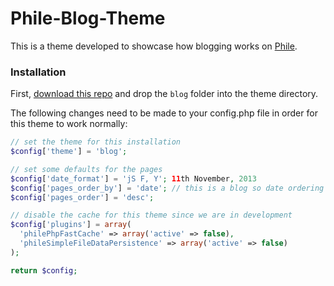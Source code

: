 Phile-Blog-Theme
================

This is a theme developed to showcase how blogging works on [Phile](https://github.com/PhileCMS).

### Installation

First, [download this repo](https://github.com/james2doyle/Phile-Blog-Theme/archive/master.zip) and drop the `blog` folder into the theme directory.

The following changes need to be made to your config.php file in order for this theme to work normally:

```php
// set the theme for this installation
$config['theme'] = 'blog';

// set some defaults for the pages
$config['date_format'] = 'jS F, Y'; 11th November, 2013
$config['pages_order_by'] = 'date'; // this is a blog so date ordering
$config['pages_order'] = 'desc';

// disable the cache for this theme since we are in development
$config['plugins'] = array(
  'philePhpFastCache' => array('active' => false),
  'phileSimpleFileDataPersistence' => array('active' => false)
);

return $config;
```
